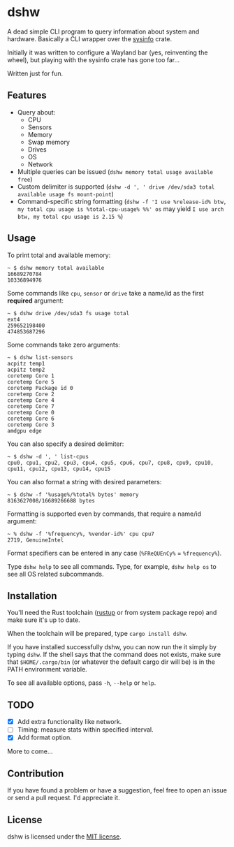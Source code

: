 # dshw
A dead simple CLI program to query information about system and hardware. Basically a CLI wrapper
over the [sysinfo](https://crates.io/crates/sysinfo) crate.

Initially it was written to configure a Wayland bar (yes, reinventing the wheel), but playing with
the sysinfo crate has gone too far...

Written just for fun.

## Features
- Query about:
    - CPU
    - Sensors
    - Memory
    - Swap memory
    - Drives
    - OS
    - Network
- Multiple queries can be issued (`dshw memory total usage available free`)
- Custom delimiter is supported (`dshw -d ', ' drive /dev/sda3 total available usage fs mount-point`)
- Command-specific string formatting (`dshw -f 'I use %release-id% btw, my total cpu usage is %total-cpu-usage% %%' os`
may yield `I use arch btw, my total cpu usage is 2.15 %`)

## Usage
To print total and available memory:
```
~ $ dshw memory total available
16689270784
10336894976
```

Some commands like `cpu`, `sensor` or `drive` take a name/id as the first **required** argument:
```
~ $ dshw drive /dev/sda3 fs usage total
ext4
259652198400
474853687296
```

Some commands take zero arguments:
```
~ $ dshw list-sensors
acpitz temp1
acpitz temp2
coretemp Core 1
coretemp Core 5
coretemp Package id 0
coretemp Core 2
coretemp Core 4
coretemp Core 7
coretemp Core 0
coretemp Core 6
coretemp Core 3
amdgpu edge
```

You can also specify a desired delimiter:
```
~ $ dshw -d ', ' list-cpus
cpu0, cpu1, cpu2, cpu3, cpu4, cpu5, cpu6, cpu7, cpu8, cpu9, cpu10, cpu11, cpu12, cpu13, cpu14, cpu15
```

You can also format a string with desired parameters:
```
~ $ dshw -f '%usage%/%total% bytes' memory
8163627008/16689266688 bytes
```

Formatting is supported even by commands, that require a name/id argument:
```
~ % dshw -f '%frequency%, %vendor-id%' cpu cpu7
2719, GenuineIntel
```

Format specifiers can be entered in any case (`%FReQUEnCy%` = `%frequency%`).

Type `dshw help` to see all commands. Type, for example, `dshw help os` to see all OS related subcommands.

## Installation
You'll need the Rust toolchain ([rustup](https://rustup.rs/) or from system package repo) and make
sure it's up to date.

When the toolchain will be prepared, type `cargo install dshw`.

If you have installed successfully dshw, you can now run the it simply by typing `dshw`. If
the shell says that the command does not exists, make sure that `$HOME/.cargo/bin` (or whatever the
default cargo dir will be) is in the PATH environment variable.

To see all available options, pass `-h`, `--help` or `help`.

## TODO
- [x] Add extra functionality like network.
- [ ] Timing: measure stats within specified interval.
- [x] Add format option.

More to come...

## Contribution
If you have found a problem or have a suggestion, feel free to open an issue or send a pull request.
I'd appreciate it.

## License
dshw is licensed under the [MIT license](LICENSE.md).
